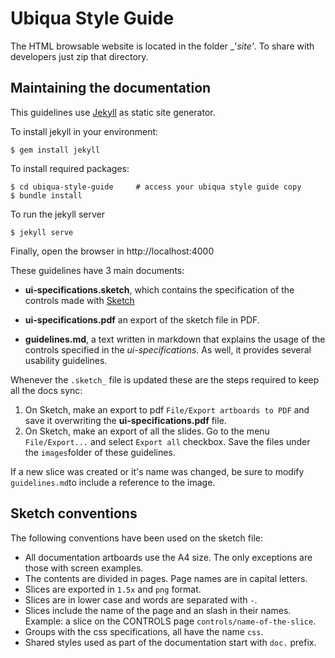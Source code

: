 # Ubiqua Style Guide

The HTML browsable website is located in the folder _'_site'_. To share with developers just zip that directory.


## Maintaining the documentation

This guidelines use [Jekyll](https://jekyllrb.com) as static site generator.

To install jekyll in your environment:

    $ gem install jekyll

To install required packages:

    $ cd ubiqua-style-guide     # access your ubiqua style guide copy
    $ bundle install

To run the jekyll server

    $ jekyll serve

Finally, open the browser in http://localhost:4000


These guidelines have 3 main documents:

* __ui-specifications.sketch__, which contains the specification of the controls made with [Sketch](https://www.sketchapp.com)

* __ui-specifications.pdf__ an export of the sketch file in PDF.

* __guidelines.md__, a text written in markdown that explains the usage of the controls specified in the _ui-specifications_. As well, it provides several usability guidelines.


Whenever the `.sketch_` file is updated these are the steps required to keep all the docs sync:

1. On Sketch, make an export to pdf `File/Export artboards to PDF` and save it overwriting the __ui-specifications.pdf__ file.
2. On Sketch, make an export of all the slides. Go to the menu `File/Export...` and select `Export all` checkbox. Save the files under the `images`folder of these guidelines.

If a new slice was created or it's name was changed, be sure to modify `guidelines.md`to include a reference to the image.

## Sketch conventions

The following conventions have been used on the sketch file:

* All documentation artboards use the A4 size. The only exceptions are those with screen examples.
* The contents are divided in pages. Page names are in capital letters.
* Slices are exported in `1.5x` and `png` format.
* Slices are in lower case and words are separated with `-`.
* Slices include the name of the page and an slash in their names. Example: a slice on the CONTROLS page `controls/name-of-the-slice`.
* Groups with the css specifications, all have the name `css`.
* Shared styles used as part of the documentation start with `doc.` prefix.

